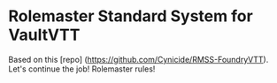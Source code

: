 # Rolemaster Standard System for VaultVTT

Based on this [repo] (https://github.com/Cynicide/RMSS-FoundryVTT). Let's continue the job! Rolemaster rules!
